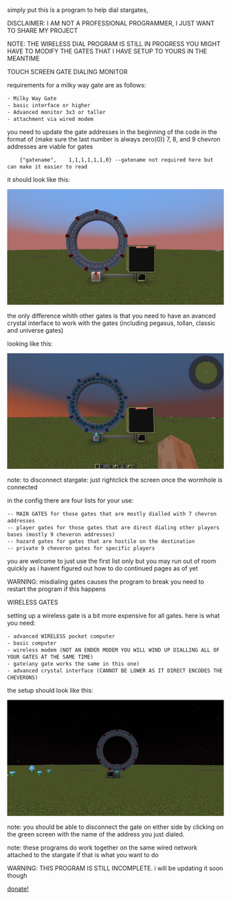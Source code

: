 simply put this is a program to help dial stargates,

DISCLAIMER: I AM NOT A PROFESSIONAL PROGRAMMER, I JUST WANT TO SHARE MY PROJECT

NOTE: THE WIRELESS DIAL PROGRAM IS STILL IN PROGRESS YOU MIGHT HAVE TO MODIFY THE GATES THAT I HAVE SETUP TO YOURS IN THE MEANTIME






TOUCH SCREEN GATE DIALING MONITOR

requirements for a milky way gate are as follows:

    - Milky Way Gate
    - basic interface or higher
    - Advanced monitor 3x3 or taller
    - attachment via wired modem

you need to update the gate addresses in the beginning of the code in the format of (make sure the last number is always zero(0)) 7, 8, and 9 chevron addresses are viable for gates

        {"gatename",    1,1,1,1,1,1,0} --gatename not required here but can make it easier to read

    

it should look like this:


![milkyway setup](descpics/milkyway_example.png)

the only difference whith other gates is that you need to have an
avanced crystal interface to work with the gates (including pegasus, tollan, classic and universe gates)

looking like this:

![advanced setup](descpics/advanced_example.png)

note: to disconnect stargate: just rightclick the screen once the wormhole is connected

in the config there are four lists for your use:

    -- MAIN GATES for those gates that are mostly dialled with 7 chevron addresses
    -- player gates for those gates that are direct dialing other players bases (mostly 9 cheveron addresses)
    -- hazard gates for gates that are hostile on the destination
    -- private 9 cheveron gates for specific players

you are welcome to just use the first list only  but you may run out of room quickly as i havent figured out how to do continued pages as of yet

WARNING: misdialing gates causes the program to break you need to restart the program if this happens





WIRELESS GATES

setting up a wireless gate is a bit more expensive for all gates. here is what you need:

    - advanced WIRELESS pocket computer
    - basic computer
    - wireless modem (NOT AN ENDER MODEM YOU WILL WIND UP DIALLING ALL OF YOUR GATES AT THE SAME TIME)
    - gate(any gate works the same in this one)
    - advanced crystal interface (CANNOT BE LOWER AS IT DIRECT ENCODES THE CHEVERONS)

the setup should look like this:

![wireless example](descpics/WIRELESS_EXAMPLE.png)

note: you should be able to disconnect the gate on either side by clicking on the green screen with the name of the address you just dialed.

note: these programs do work together on the same wired network attached to the stargate if that is what you want to do

WARNING: THIS PROGRAM IS STILL INCOMPLETE. i will be updating it soon though



[donate!](https://pally.gg/p/mystdrakonoid)
